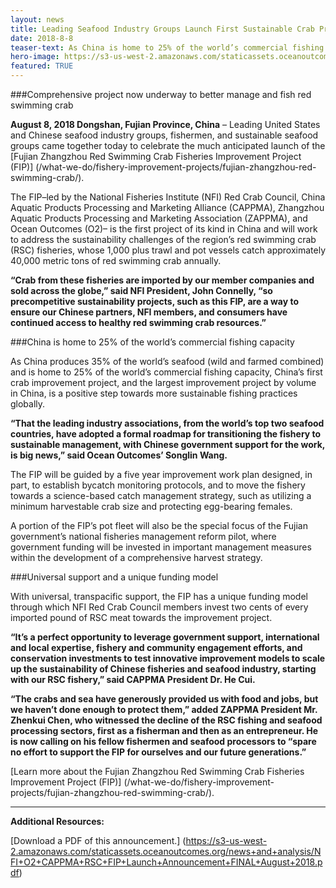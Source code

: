 ```yaml
---
layout: news
title: Leading Seafood Industry Groups Launch First Sustainable Crab Project in China
date: 2018-8-8
teaser-text: As China is home to 25% of the world’s commercial fishing capacity, China’s first crab improvement project, and the largest improvement project by volume in China, is a positive step towards more sustainable fishing practices globally.
hero-image: https://s3-us-west-2.amazonaws.com/staticassets.oceanoutcomes.org/news+and+analysis/hero+images/fujian-zhangzhou-red-swimming-crab-launch-hero.jpg
featured: TRUE
---
```

###Comprehensive project now underway to better manage and fish red swimming crab

**August 8, 2018 Dongshan, Fujian Province, China** – Leading United States and Chinese seafood industry groups, fishermen, and sustainable seafood groups came together today to celebrate the much anticipated launch of the [Fujian Zhangzhou Red Swimming Crab Fisheries Improvement Project (FIP)] (/what-we-do/fishery-improvement-projects/fujian-zhangzhou-red-swimming-crab/).

The FIP–led by the National Fisheries Institute (NFI) Red Crab Council, China Aquatic Products Processing and Marketing Alliance (CAPPMA), Zhangzhou Aquatic Products Processing and Marketing Association (ZAPPMA), and Ocean Outcomes (O2)– is the first project of its kind in China and will work to address the sustainability challenges of the region’s red swimming crab (RSC) fisheries, whose 1,000 plus trawl and pot vessels catch approximately 40,000 metric tons of red swimming crab annually.

**“Crab from these fisheries are imported by our member companies and sold across the globe,” said NFI President, John Connelly, “so precompetitive sustainability projects, such as this FIP, are a way to ensure our Chinese partners, NFI members, and consumers have continued access to healthy red swimming crab resources.”**

###China is home to 25% of the world’s commercial fishing capacity

As China produces 35% of the world’s seafood (wild and farmed combined) and is home to 25% of the world’s commercial fishing capacity, China’s first crab improvement project, and the largest improvement project by volume in China, is a positive step towards more sustainable fishing practices globally.

**“That the leading industry associations, from the world’s top two seafood countries, have adopted a formal roadmap for transitioning the fishery to sustainable management, with Chinese government support for the work, is big news,” said Ocean Outcomes’ Songlin Wang.**

The FIP will be guided by a five year improvement work plan designed, in part, to establish bycatch monitoring protocols, and to move the fishery towards a science-based catch management strategy, such as utilizing a minimum harvestable crab size and protecting egg-bearing females.

A portion of the FIP’s pot fleet will also be the special focus of the Fujian government’s national fisheries management reform pilot, where government funding will be invested in important management measures within the development of a comprehensive harvest strategy. 

###Universal support and a unique funding model

With universal, transpacific support, the FIP has a unique funding model through which NFI Red Crab Council members invest two cents of every imported pound of RSC meat towards the improvement project.

**“It’s a perfect opportunity to leverage government support, international and local expertise, fishery and community engagement efforts, and conservation investments to test innovative improvement models to scale up the sustainability of Chinese fisheries and seafood industry, starting with our RSC fishery,” said CAPPMA President Dr. He Cui.**

**“The crabs and sea have generously provided us with food and jobs, but we haven’t done enough to protect them,” added ZAPPMA President Mr. Zhenkui Chen, who witnessed the decline of the RSC fishing and seafood processing sectors, first as a fisherman and then as an entrepreneur. He is now calling on his fellow fishermen and seafood processors to “spare no effort to support the FIP for ourselves and our future generations.”**

[Learn more about the Fujian Zhangzhou Red Swimming Crab Fisheries Improvement Project (FIP)] (/what-we-do/fishery-improvement-projects/fujian-zhangzhou-red-swimming-crab/).

----

**Additional Resources:**

[Download a PDF of this announcement.] (https://s3-us-west-2.amazonaws.com/staticassets.oceanoutcomes.org/news+and+analysis/NFI+O2+CAPPMA+RSC+FIP+Launch+Announcement+FINAL+August+2018.pdf)

